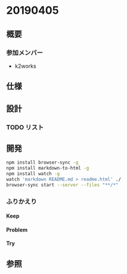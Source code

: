 # 20190405

## 概要

### 参加メンバー

- k2works

## 仕様

## 設計

### TODO リスト

## 開発

```bash
npm install browser-sync -g
npm install markdown-to-html -g
npm install watch -g
watch 'markdown README.md > readme.html' ./
browser-sync start --server --files "**/*"
```

### ふりかえり

#### Keep

#### Problem

#### Try

## 参照
